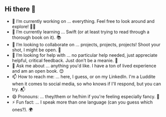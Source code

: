 ## Hi there 👋

- 🔭 I’m currently working on ... everything. Feel free to look around and explore! 🕵️‍♀️
- 🌱 I’m currently learning ... Swift (or at least trying to read through a thorough book on it). 📚
- 👯 I’m looking to collaborate on ... projects, projects, projects! Shoot your shot, I might be open. 🚀
- 🤔 I’m looking for help with ... no particular help needed, just appreciate helpful, critical feedback. Just don't be a meanie. 🌟
- 💬 Ask me about ... anything you'd like. I have a ton of lived experience and am an open book. 😊
- 📫 How to reach me: ... here, I guess, or on my LinkedIn. I'm a Luddite when it comes to social media, so who knows if I'll respond, but you can try. 📬
- 😄 Pronouns: ... they/them or he/him if you're feeling especially fancy. 🎩
- ⚡ Fun fact: ... I speak more than one language (can you guess which ones?). 🌍

